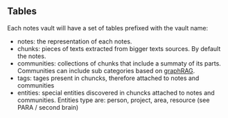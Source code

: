 

## Tables
Each notes vault will have a set of tables prefixed with the vault name:
- notes:
  the representation of each notes.
- chunks:
  pieces of texts extracted from bigger texts sources. By default the notes.
- communities:
  collections of chunks that include a summaty of its parts. Communities can include sub categories based on [graphRAG](graphrag.md).
- tags:
  tages present in chuncks, therefore attached to notes and communities
- entities:
  special entities discovered in chuncks attached to notes and communities.
  Entities type are: person, project, area, resource (see PARA / second brain)

